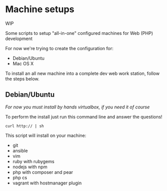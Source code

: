 Machine setups
==============

WIP

Some scripts to setup "all-in-one" configured machines for Web (PHP) development

For now we're trying to create the configuration for:
 - Debian/Ubuntu
 - Mac OS X

To install an all new machine into a complete dev web work station, follow the steps below.

Debian/Ubuntu
-------------

*For now you must install by hands virtualbox, if you need it of course*

To perform the install just run this command line and answer the questions!

```shell
curl http:// | sh
```
This script will install on your machine:
 - git
 - ansible
 - vim
 - ruby with rubygems
 - nodejs with npm
 - php with composer and pear
 - php cs
 - vagrant with hostmanager plugin
